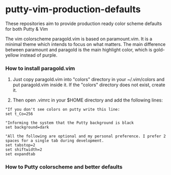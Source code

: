 # putty-vim-production-defaults
These repositories aim to provide production ready color scheme defaults for both Putty &amp; Vim

The vim colorscheme paragold.vim is based on paramount.vim. It is a minimal theme which intends to focus on what matters. The main difference between paramount and paragold is the main highlight color, which is gold-yellow instead of purple.

### How to install paragold.vim ###

1. Just copy paragold.vim into "colors" directory in your ~/.vim/colors and put paragold.vim inside it. If the "colors" directory does not exist, create it.

2. Then open .vimrc in your $HOME directory and add the following lines:

```
"If you don't see colors on putty write this line:
set t_Co=256

"Informing the system that the Putty background is black
set background=dark

"All the following are optional and my personal preference. I prefer 2 spaces for a single tab during development.
set tabstop=2
set shiftwidth=2
set expandtab
```
### How to Putty colorscheme and better defaults ###

